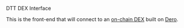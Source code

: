 DTT DEX Interface

This is the front-end that will connect to an [on-chain DEX](https://github.com/narteysarso/dero-onchain-dex/tree/main/contract) built on [Dero](https://dero.io/).
